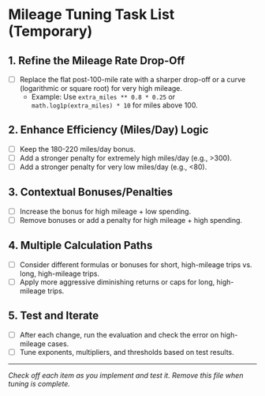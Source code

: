 # Mileage Tuning Task List (Temporary)

## 1. Refine the Mileage Rate Drop-Off
- [ ] Replace the flat post-100-mile rate with a sharper drop-off or a curve (logarithmic or square root) for very high mileage.
  - Example: Use `extra_miles ** 0.8 * 0.25` or `math.log1p(extra_miles) * 10` for miles above 100.

## 2. Enhance Efficiency (Miles/Day) Logic
- [ ] Keep the 180-220 miles/day bonus.
- [ ] Add a stronger penalty for extremely high miles/day (e.g., >300).
- [ ] Add a stronger penalty for very low miles/day (e.g., <80).

## 3. Contextual Bonuses/Penalties
- [ ] Increase the bonus for high mileage + low spending.
- [ ] Remove bonuses or add a penalty for high mileage + high spending.

## 4. Multiple Calculation Paths
- [ ] Consider different formulas or bonuses for short, high-mileage trips vs. long, high-mileage trips.
- [ ] Apply more aggressive diminishing returns or caps for long, high-mileage trips.

## 5. Test and Iterate
- [ ] After each change, run the evaluation and check the error on high-mileage cases.
- [ ] Tune exponents, multipliers, and thresholds based on test results.

---

*Check off each item as you implement and test it. Remove this file when tuning is complete.* 